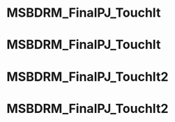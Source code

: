 # MSBDRM_FinalPJ_TouchIt
# MSBDRM_FinalPJ_TouchIt
# MSBDRM_FinalPJ_TouchIt2
# MSBDRM_FinalPJ_TouchIt2
